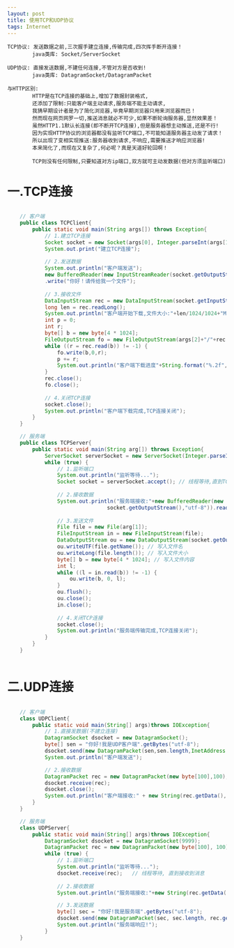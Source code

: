 ```yaml
---
layout: post
title: 使用TCP和UDP协议
tags: Internet
---
```

	TCP协议: 发送数据之前,三次握手建立连接,传输完成,四次挥手断开连接！
			java类库: Socket/ServerSocket
	
	UDP协议: 直接发送数据,不建任何连接,不管对方是否收到!
			java类库: DatagramSocket/DatagramPacket
	
	与HTTP区别:
			HTTP是在TCP连接的基础上,增加了数据封装格式,
			还添加了限制:只能客户端主动请求,服务端不能主动请求,
			我猜早期设计者是为了简化浏览器,毕竟早期浏览器只用来浏览器而已！			
			然而现在网页网罗一切,推送消息就必不可少,如果不断轮询服务器,显然效果差！
			虽然HTTP1.1默认长连接(即不断开TCP连接),但是服务器想主动推送,还是不行!
			因为实现HTTP协议的浏览器都没有监听TCP端口,不可能知道服务器主动发了请求！
			所以出现了变相实现推送:服务器收到请求,不响应,需要推送才响应浏览器!
			本来简化了,而现在又复杂了,何必呢？真是天道好轮回啊！
			
			TCP则没有任何限制,只要知道对方ip端口,双方就可主动发数据(但对方须监听端口)				
	
# 一.TCP连接

```java

	// 客户端
	public class TCPClient{
		public static void main(String args[]) throws Exception{
			// 1.建立TCP连接
			Socket socket = new Socket(args[0], Integer.parseInt(args[1])); // 服务端IP端口
			System.out.print("建立TCP连接");
			
			// 2.发送数据
			System.out.println("客户端发送");
			new BufferedReader(new InputStreamReader(socket.getOutputStream(),"utf-8"))
			.write("你好！请传给我一个文件");
			
			// 3.接收文件
			DataInputStream rec = new DataInputStream(socket.getInputStream());			
			long len = rec.readLong();
			System.out.println("客户端开始下载,文件大小:"+len/1024/1024+"MB");
			int p = 0;
			int r;
			byte[] b = new byte[4 * 1024];
			FileOutputStream fo = new FileOutputStream(args[2]+"/"+rec.readUTF());
			while ((r = rec.read(b)) != -1) {
				fo.write(b,0,r);
				p += r;
				System.out.println("客户端下载进度"+String.format("%.2f",p*100.0/len)+"%");     
			}
			rec.close();
			fo.close();
			
			// 4.关闭TCP连接
			socket.close();
			System.out.println("客户端下载完成,TCP连接关闭");
		}
	}

	// 服务端
	public class TCPServer{
		public static void main(String arg[]) throws Exception{
			ServerSocket serverSocket = new ServerSocket(Integer.parseInt(arg[0]));
			while (true) {
				// 1.监听端口
				System.out.println("监听等待...");
				Socket socket = serverSocket.accept(); // 线程等待,直到TCP连接成功
				
				// 2.接收数据
				System.out.println("服务端接收:"+new BufferedReader(new InputStreamReader(
								socket.getOutputStream(),"utf-8")).readLine());				
				
				// 3.发送文件
				File file = new File(arg[1]);
				FileInputStream in = new FileInputStream(file);
				DataOutputStream ou = new DataOutputStream(socket.getOutputStream());            
				ou.writeUTF(file.getName()); // 写入文件名		
				ou.writeLong(file.length()); // 写入文件大小			
				byte[] b = new byte[4 * 1024]; // 写入文件内容	
				int l;
				while ((l = in.read(b)) != -1) {
					ou.write(b, 0, l);
				}
				ou.flush();
				ou.close();
				in.close();
				
				// 4.关闭TCP连接
				socket.close();
				System.out.println("服务端传输完成,TCP连接关闭");
			}
		}
	}
	
```

# 二.UDP连接

```java

	// 客户端
	class UDPClient{
		public static void main(String[] args)throws IOException{
			// 1.直接发数据(不建立连接)
			DatagramSocket dsocket = new DatagramSocket();
			byte[] sen = "你好!我是UDP客户端".getBytes("utf-8");
			dsocket.send(new DatagramPacket(sen,sen.length,InetAddress.getByName("localhost"),9999));
			System.out.println("客户端发送");

			// 2.接收数据
			DatagramPacket rec = new DatagramPacket(new byte[100],100);
			dsocket.receive(rec);	
			dsocket.close();
			System.out.println("客户端接收:" + new String(rec.getData(),0,rec.getLength()));
		}
	}

	// 服务端
	class UDPServer{
		public static void main(String[] args)throws IOException{			
			DatagramSocket dsocket = new DatagramSocket(9999);
			DatagramPacket rec = new DatagramPacket(new byte[100], 100);			
			while (true) {
				// 1.监听端口
				System.out.println("监听等待...");
				dsocket.receive(rec);   // 线程等待, 直到接收到消息
				
				// 2.接收数据
				System.out.println("服务端接收:"+new String(rec.getData(), 0, rec.getLength()));

				// 3.发送数据
				byte[] sec = "你好!我是服务端".getBytes("utf-8");
				dsocket.send(new DatagramPacket(sec, sec.length, rec.getAddress(), rec.getPort()));
				System.out.println("服务端响应!");
			}
	}

```